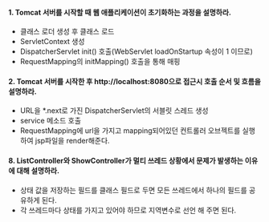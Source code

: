 #### 1. Tomcat 서버를 시작할 때 웹 애플리케이션이 초기화하는 과정을 설명하라.
* 클래스 로더 생성 후 클래스 로드
* ServletContext 생성
* DispatcherServlet init() 호출(WebServlet loadOnStartup 속성이 1 이므로)
* RequestMapping의 initMapping() 호출을 통해 매핑

#### 2. Tomcat 서버를 시작한 후 http://localhost:8080으로 접근시 호출 순서 및 흐름을 설명하라.
* URL을 *.next로 가진 DispatcherServlet의 서블릿 스레드 생성
* service 메소드 호출
* RequestMapping에 url을 가지고 mapping되어있던 컨트롤러 오브젝트를 실행하여 jsp파일을 render해준다. 

#### 8. ListController와 ShowController가 멀티 쓰레드 상황에서 문제가 발생하는 이유에 대해 설명하라.
* 상태 값을 저장하는 필드를 클래스 필드로 두면 모든 쓰레드에서 하나의 필드를 공유하게 된다.
* 각 쓰레드마다 상태를 가지고 있어야 하므로 지역변수로 선언 해 주면 된다. 

